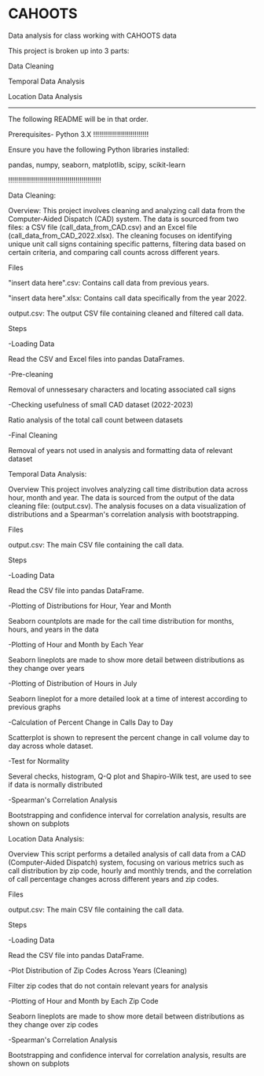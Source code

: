 # CAHOOTS
Data analysis for class working with CAHOOTS data

This project is broken up into 3 parts:

Data Cleaning

Temporal Data Analysis 

Location Data Analysis

-----------------------------------------------------------------------

The following README will be in that order.

Prerequisites- Python 3.X !!!!!!!!!!!!!!!!!!!!!!!!!!!!

Ensure you have the following Python libraries installed:

pandas,
numpy,
seaborn,
matplotlib,
scipy,
scikit-learn

!!!!!!!!!!!!!!!!!!!!!!!!!!!!!!!!!!!!!!!!!!!!!!!

Data Cleaning:

Overview:
This project involves cleaning and analyzing call data from the Computer-Aided Dispatch (CAD) system. The data is sourced from two files: a CSV file (call_data_from_CAD.csv) and an Excel file (call_data_from_CAD_2022.xlsx). The cleaning focuses on identifying unique unit call signs containing specific patterns, filtering data based on certain criteria, and comparing call counts across different years.

Files

"insert data here".csv: Contains call data from previous years.

"insert data here".xlsx: Contains call data specifically from the year 2022.

output.csv: The output CSV file containing cleaned and filtered call data.

Steps

-Loading Data

  Read the CSV and Excel files into pandas DataFrames.
  
-Pre-cleaning

  Removal of unnessesary characters and locating associated call signs
  
-Checking usefulness of small CAD dataset (2022-2023)

  Ratio analysis of the total call count between datasets
  
-Final Cleaning

  Removal of years not used in analysis and formatting data of relevant dataset

Temporal Data Analysis:

Overview
This project involves analyzing call time distribution data across hour, month and year. The data is sourced from the output of the data cleaning file: (output.csv). The analysis focuses on a data visualization of distributions and a Spearman's correlation analysis with bootstrapping. 

Files

output.csv: The main CSV file containing the call data.

Steps

-Loading Data

  Read the CSV file into pandas DataFrame.
  
-Plotting of Distributions for Hour, Year and Month

  Seaborn countplots are made for the call time distribution for months, hours, and years in the data
  
-Plotting of Hour and Month by Each Year

  Seaborn lineplots are made to show more detail between distributions as they change over years
  
-Plotting of Distribution of Hours in July

  Seaborn lineplot for a more detailed look at a time of interest according to previous graphs
  
-Calculation of Percent Change in Calls Day to Day

  Scatterplot is shown to represent the percent change in call volume day to day across whole dataset.
  
-Test for Normality

  Several checks, histogram, Q-Q plot and Shapiro-Wilk test, are used to see if data is normally distributed
  
-Spearman's Correlation Analysis

  Bootstrapping and confidence interval for correlation analysis, results are shown on subplots

Location Data Analysis:

Overview
This script performs a detailed analysis of call data from a CAD (Computer-Aided Dispatch) system, focusing on various metrics such as call distribution by zip code, hourly and monthly trends, and the correlation of call percentage changes across different years and zip codes.

Files

output.csv: The main CSV file containing the call data.

Steps

-Loading Data

  Read the CSV file into pandas DataFrame.
  
-Plot Distribution of Zip Codes Across Years (Cleaning)

  Filter zip codes that do not contain relevant years for analysis
  
-Plotting of Hour and Month by Each Zip Code

  Seaborn lineplots are made to show more detail between distributions as they change over zip codes
  
-Spearman's Correlation Analysis

  Bootstrapping and confidence interval for correlation analysis, results are shown on subplots
  
  


